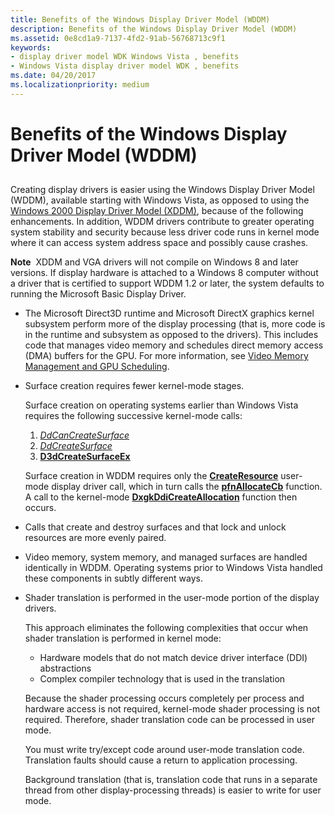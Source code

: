 ```yaml
---
title: Benefits of the Windows Display Driver Model (WDDM)
description: Benefits of the Windows Display Driver Model (WDDM)
ms.assetid: 0e8cd1a9-7137-4fd2-91ab-56768713c9f1
keywords:
- display driver model WDK Windows Vista , benefits
- Windows Vista display driver model WDK , benefits
ms.date: 04/20/2017
ms.localizationpriority: medium
---
```


# Benefits of the Windows Display Driver Model (WDDM)


## <span id="ddk_benefits_of_the_longhorn_display_driver_model_gg"></span><span id="DDK_BENEFITS_OF_THE_LONGHORN_DISPLAY_DRIVER_MODEL_GG"></span>


Creating display drivers is easier using the Windows Display Driver Model (WDDM), available starting with Windows Vista, as opposed to using the [Windows 2000 Display Driver Model (XDDM)](windows-2000-display-driver-model-design-guide.md), because of the following enhancements. In addition, WDDM drivers contribute to greater operating system stability and security because less driver code runs in kernel mode where it can access system address space and possibly cause crashes.

**Note**  XDDM and VGA drivers will not compile on Windows 8 and later versions. If display hardware is attached to a Windows 8 computer without a driver that is certified to support WDDM 1.2 or later, the system defaults to running the Microsoft Basic Display Driver.

 

-   The Microsoft Direct3D runtime and Microsoft DirectX graphics kernel subsystem perform more of the display processing (that is, more code is in the runtime and subsystem as opposed to the drivers). This includes code that manages video memory and schedules direct memory access (DMA) buffers for the GPU. For more information, see [Video Memory Management and GPU Scheduling](video-memory-management-and-gpu-scheduling.md).

-   Surface creation requires fewer kernel-mode stages.

    Surface creation on operating systems earlier than Windows Vista requires the following successive kernel-mode calls:

    1.  [*DdCanCreateSurface*](https://docs.microsoft.com/previous-versions/windows/hardware/drivers/ff549213(v=vs.85))
    2.  [*DdCreateSurface*](https://docs.microsoft.com/previous-versions/windows/hardware/drivers/ff549263(v=vs.85))
    3.  [**D3dCreateSurfaceEx**](https://docs.microsoft.com/windows/desktop/api/ddrawint/nc-ddrawint-pdd_createsurfaceex)

    Surface creation in WDDM requires only the [**CreateResource**](https://docs.microsoft.com/windows-hardware/drivers/ddi/content/d3dumddi/nc-d3dumddi-pfnd3dddi_createresource) user-mode display driver call, which in turn calls the [**pfnAllocateCb**](https://docs.microsoft.com/windows-hardware/drivers/ddi/content/d3dumddi/nc-d3dumddi-pfnd3dddi_allocatecb) function. A call to the kernel-mode [**DxgkDdiCreateAllocation**](https://docs.microsoft.com/windows-hardware/drivers/ddi/content/d3dkmddi/nc-d3dkmddi-dxgkddi_createallocation) function then occurs.

-   Calls that create and destroy surfaces and that lock and unlock resources are more evenly paired.

-   Video memory, system memory, and managed surfaces are handled identically in WDDM. Operating systems prior to Windows Vista handled these components in subtly different ways.

-   Shader translation is performed in the user-mode portion of the display drivers.

    This approach eliminates the following complexities that occur when shader translation is performed in kernel mode:

    -   Hardware models that do not match device driver interface (DDI) abstractions
    -   Complex compiler technology that is used in the translation

    Because the shader processing occurs completely per process and hardware access is not required, kernel-mode shader processing is not required. Therefore, shader translation code can be processed in user mode.

    You must write try/except code around user-mode translation code. Translation faults should cause a return to application processing.

    Background translation (that is, translation code that runs in a separate thread from other display-processing threads) is easier to write for user mode.

 

 





